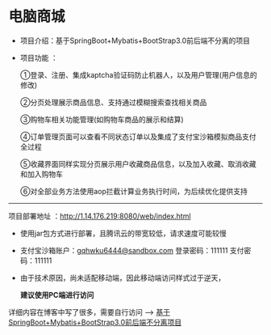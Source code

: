 # 电脑商城

- 项目介绍：基于SpringBoot+Mybatis+BootStrap3.0前后端不分离的项目

- 项目功能 ：

  ①登录、注册、集成kaptcha验证码防止机器人，以及用户管理(用户信息的修改)  

  ②分页处理展示商品信息、支持通过模糊搜索查找相关商品

  ③购物车相关功能管理(如购物车商品的展示和结算) 

  ④订单管理页面可以查看不同状态订单以及集成了支付宝沙箱模拟商品支付全过程

  ⑤收藏界面同样实现分页展示用户收藏商品信息，以及加入收藏、取消收藏和加入购物车

  ⑥对全部业务方法使用aop拦截计算业务执行时间，为后续优化提供支持

---

项目部署地址 ：http://1.14.176.219:8080/web/index.html

- 使用jar包方式进行部署，且腾讯云的带宽较低，请求速度可能较慢

- 支付宝沙箱账户：gqhwku6444@sandbox.com 登录密码：111111 支付密码：111111

- 由于技术原因，尚未适配移动端，因此移动端访问样式过于逆天，

  **建议使用PC端进行访问**

详细内容在博客中写了很多，需要自行访问 --> [基于SpringBoot+Mybatis+BootStrap3.0前后端不分离项目](http://year21.top/2022/07/25/ComputerStore/)

